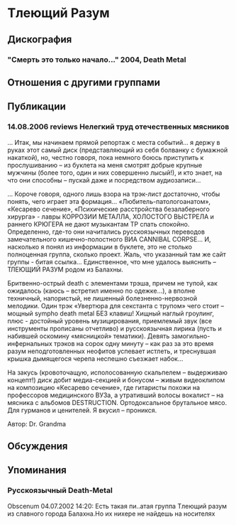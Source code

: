 # Тлеющий Разум



## Дискография

### "Смерть это только начало..." 2004, Death Metal




## Отношения с другими группами


## Публикации

### 14.08.2006 reviews Нелегкий труд отечественных мясников

<P>… Итак, мы начинаем прямой репортаж с места событий… я держу в руках этот самый диск (представляющий из себя болванку с бумажной накаткой), но, честно говоря, пока немного боюсь приступить к прослушиванию – из буклета на меня смотрят добрые крупные мужчины (более того, один и них совершенно лысый!), и кто знает, на что они способны – пускай даже и посредством аудиозаписи…</P>
<P>… Короче говоря, одного лишь взора на трэк-лист достаточно, чтобы понять, чего играет эта формация… «Любитель-патологоанатом», «Кесарево сечение», «Психические расстройства безалаберного хирурга» - лавры КОРРОЗИИ МЕТАЛЛА, ХОЛОСТОГО ВЫСТРЕЛА и раннего КРЮГЕРА не дают музыкантам ТР спать спокойно. Определенно, где-то они начитались русскоязычных переводов замечательного кишечно-полостного ВИА CANNIBAL CORPSE… И, насколько я понял из информации в буклете, это не столько полноценная группа, сколько проект. Жаль, что указанный там же сайт группы - битая ссылка… Единственное, что мне удалось выяснить – ТЛЕЮЩИЙ РАЗУМ родом из Балахны.</P>
<P>Бритвенно-острый death с элементами трэша, причем не тупой, как ожидалось (каюсь – встретил именно по одежке…), а вполне техничный, напористый, не лишенный болезненно-нервозной мелодики. Один трэк «Увертюра для секстанта с трупом» чего стоит – мощный sympho death metal БЕЗ клавиш! Хищный наглый гроулинг, плюс - достойный уровень музицирования, приемлемый звук (все инструменты прописаны отчетливо) и русскоязычная лирика (пусть и набившей оскомину «мясницкой» тематики). Девять замогильно-инфернальных трэков на сорок одну минуту – как раз за это время разум неподготовленных неофитов успевает истлеть, и треснувшая крышка дымящегося черепа неспешно съезжает набок… </P>
<P>На закусь (кровоточащую, исполосованную скальпелем – выдерживаю концепт!) диск добит медиа-секцией и бонусом – живым видеоклипом на композицию «Кесарево сечение», где гитаристы похожи на профессоров медицинского ВУЗа, а утративший волосы вокалист – на мясника с альбомов DESTRUCTION. Ортодоксальное брутальное мясо. Для гурманов и ценителей. Я вкусил – проникся.</P>
Автор: Dr. Grandma


## Обсуждения


## Упоминания

### Русскоязычный Death-Metal

Obscenum 04.07.2002 14:20:
Есть такая пи..атая группа  Тлеющий разум из славного города Балахна.Но их нихере не найдешь на носителях

